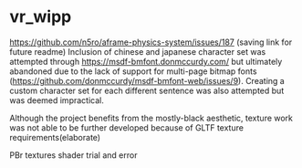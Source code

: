 # vr_wipp

https://github.com/n5ro/aframe-physics-system/issues/187 (saving link for future readme)
Inclusion of chinese and japanese character set was attempted through https://msdf-bmfont.donmccurdy.com/ but ultimately abandoned due to the lack of support for multi-page bitmap fonts (https://github.com/donmccurdy/msdf-bmfont-web/issues/9). Creating a custom character set for each different sentence was also attempted but was deemed impractical.

Although the project benefits from the mostly-black aesthetic, texture work was not able to be further developed because of GLTF texture requirements(elaborate)

PBr textures
shader trial and error